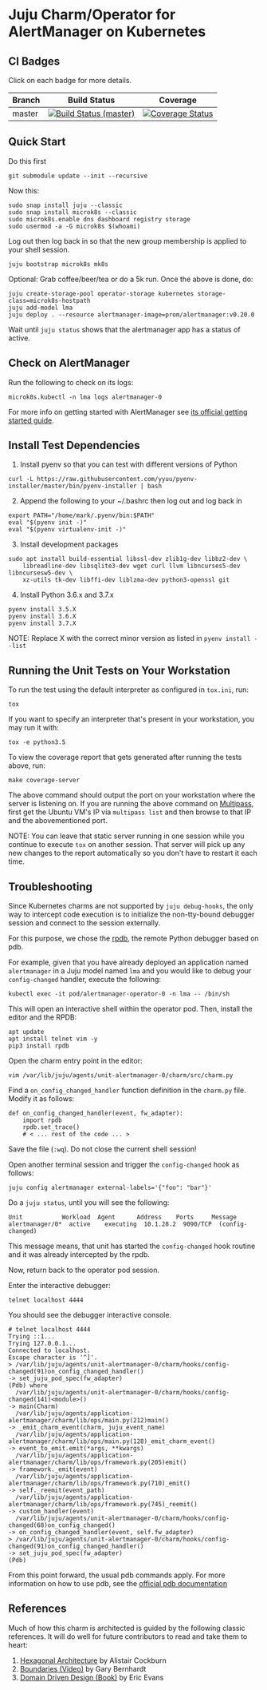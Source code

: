 Juju Charm/Operator for AlertManager on Kubernetes
==================================================

CI Badges
---------

Click on each badge for more details.

| Branch | Build Status | Coverage |
|--------|--------------|----------|
| master | [![Build Status (master)](https://travis-ci.org/relaxdiego/charm-k8s-alertmanager.svg?branch=master)](https://travis-ci.org/relaxdiego/charm-k8s-alertmanager) | [![Coverage Status](https://coveralls.io/repos/github/relaxdiego/charm-k8s-alertmanager/badge.svg?branch=master)](https://coveralls.io/github/relaxdiego/charm-k8s-alertmanager?branch=master) |


Quick Start
-----------

Do this first

```
git submodule update --init --recursive
```
Now this:

```
sudo snap install juju --classic
sudo snap install microk8s --classic
sudo microk8s.enable dns dashboard registry storage
sudo usermod -a -G microk8s $(whoami)
```

Log out then log back in so that the new group membership is applied to
your shell session.

```
juju bootstrap microk8s mk8s
```

Optional: Grab coffee/beer/tea or do a 5k run. Once the above is done, do:

```
juju create-storage-pool operator-storage kubernetes storage-class=microk8s-hostpath
juju add-model lma
juju deploy . --resource alertmanager-image=prom/alertmanager:v0.20.0
```

Wait until `juju status` shows that the alertmanager app has a status of active.


Check on AlertManager
---------------------

Run the following to check on its logs:

    microk8s.kubectl -n lma logs alertmanager-0

For more info on getting started with AlertManager see [its official getting
started guide](https://alertmanager.io/docs/alerting/overview/).


Install Test Dependencies
-------------------------

1. Install pyenv so that you can test with different versions of Python

```
curl -L https://raw.githubusercontent.com/yyuu/pyenv-installer/master/bin/pyenv-installer | bash
```

2. Append the following to your ~/.bashrc then log out and log back in

```
export PATH="/home/mark/.pyenv/bin:$PATH"
eval "$(pyenv init -)"
eval "$(pyenv virtualenv-init -)"
```

3. Install development packages

```
sudo apt install build-essential libssl-dev zlib1g-dev libbz2-dev \
    libreadline-dev libsqlite3-dev wget curl llvm libncurses5-dev libncursesw5-dev \
    xz-utils tk-dev libffi-dev liblzma-dev python3-openssl git
```

4. Install Python 3.6.x and 3.7.x

```
pyenv install 3.5.X
pyenv install 3.6.X
pyenv install 3.7.X
```

NOTE: Replace X with the correct minor version as listed in `pyenv install --list`


Running the Unit Tests on Your Workstation
------------------------------------------

To run the test using the default interpreter as configured in `tox.ini`, run:

    tox

If you want to specify an interpreter that's present in your workstation, you
may run it with:

    tox -e python3.5

To view the coverage report that gets generated after running the tests above,
run:

    make coverage-server

The above command should output the port on your workstation where the server is
listening on. If you are running the above command on [Multipass](https://multipass.io),
first get the Ubuntu VM's IP via `multipass list` and then browse to that IP and
the abovementioned port.

NOTE: You can leave that static server running in one session while you continue
to execute `tox` on another session. That server will pick up any new changes to
the report automatically so you don't have to restart it each time.


Troubleshooting
---------------

Since Kubernetes charms are not supported by `juju debug-hooks`, the only
way to intercept code execution is to initialize the non-tty-bound
debugger session and connect to the session externally.

For this purpose, we chose the [rpdb](https://pypi.org/project/rpdb/), the
remote Python debugger based on pdb.

For example, given that you have already deployed an application named
`alertmanager` in a Juju model named `lma` and you would like to debug your
`config-changed` handler, execute the following:


    kubectl exec -it pod/alertmanager-operator-0 -n lma -- /bin/sh


This will open an interactive shell within the operator pod. Then, install
the editor and the RPDB:


    apt update
    apt install telnet vim -y
    pip3 install rpdb


Open the charm entry point in the editor:


    vim /var/lib/juju/agents/unit-alertmanager-0/charm/src/charm.py


Find a `on_config_changed_handler` function definition in the `charm.py` file.
Modify it as follows:


    def on_config_changed_handler(event, fw_adapter):
        import rpdb
        rpdb.set_trace()
        # < ... rest of the code ... >


Save the file (`:wq`). Do not close the current shell session!

Open another terminal session and trigger the `config-changed` hook as follows:


    juju config alertmanager external-labels='{"foo": "bar"}'


Do a `juju status`, until you will see the following:


    Unit           Workload  Agent      Address    Ports     Message
    alertmanager/0*  active    executing  10.1.28.2  9090/TCP  (config-changed)

This message means, that unit has started the `config-changed` hook routine and
it was already intercepted by the rpdb.

Now, return back to the operator pod session.

Enter the interactive debugger:


    telnet localhost 4444


You should see the debugger interactive console.


    # telnet localhost 4444
    Trying ::1...
    Trying 127.0.0.1...
    Connected to localhost.
    Escape character is '^]'.
    > /var/lib/juju/agents/unit-alertmanager-0/charm/hooks/config-changed(91)on_config_changed_handler()
    -> set_juju_pod_spec(fw_adapter)
    (Pdb) where
      /var/lib/juju/agents/unit-alertmanager-0/charm/hooks/config-changed(141)<module>()
    -> main(Charm)
      /var/lib/juju/agents/application-alertmanager/charm/lib/ops/main.py(212)main()
    -> _emit_charm_event(charm, juju_event_name)
      /var/lib/juju/agents/application-alertmanager/charm/lib/ops/main.py(128)_emit_charm_event()
    -> event_to_emit.emit(*args, **kwargs)
      /var/lib/juju/agents/application-alertmanager/charm/lib/ops/framework.py(205)emit()
    -> framework._emit(event)
      /var/lib/juju/agents/application-alertmanager/charm/lib/ops/framework.py(710)_emit()
    -> self._reemit(event_path)
      /var/lib/juju/agents/application-alertmanager/charm/lib/ops/framework.py(745)_reemit()
    -> custom_handler(event)
      /var/lib/juju/agents/unit-alertmanager-0/charm/hooks/config-changed(68)on_config_changed()
    -> on_config_changed_handler(event, self.fw_adapter)
    > /var/lib/juju/agents/unit-alertmanager-0/charm/hooks/config-changed(91)on_config_changed_handler()
    -> set_juju_pod_spec(fw_adapter)
    (Pdb)

From this point forward, the usual pdb commands apply. For more information on 
how to use pdb, see the [official pdb documentation](https://docs.python.org/3/library/pdb.html)


References
----------

Much of how this charm is architected is guided by the following classic
references. It will do well for future contributors to read and take them to heart:

1. [Hexagonal Architecture](https://en.wikipedia.org/wiki/Hexagonal_architecture_(software)) by Alistair Cockburn
1. [Boundaries (Video)](https://pyvideo.org/pycon-us-2013/boundaries.html) by Gary Bernhardt
1. [Domain Driven Design (Book)](https://dddcommunity.org/book/evans_2003/) by Eric Evans
